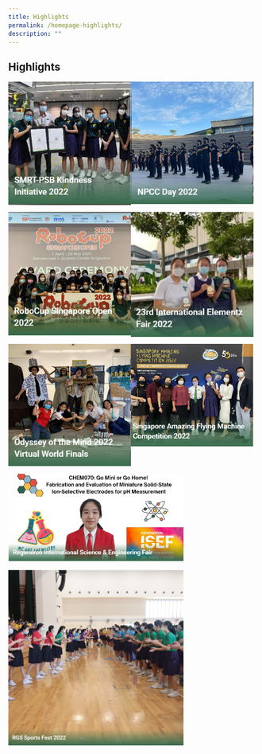 ```yaml
---
title: Highlights
permalink: /homepage-highlights/
description: ""
---
```

## Highlights

<p><a href="https://www.ezhishi.net/CKPSebook2022/">
<img style="width:49%" align=left src="/images/high1.jpg">
</a></p>

<p><a href="https://www.ezhishi.net/CKPSebook2022/">
<img style="width:49%" align=left src="/images/high2.jpg">
</a></p>
<br clear=left>

<p><a href="https://www.ezhishi.net/CKPSebook2022/">
<img style="width:49%" align=left src="/images/high3.jpg">
</a></p>

<p><a href="https://www.ezhishi.net/CKPSebook2022/">
<img style="width:49%" align=left src="/images/high4.jpg">
</a></p>
<br clear=left>

<p><a href="https://www.ezhishi.net/CKPSebook2022/">
<img style="width:49%" align=left src="/images/high5.jpg">
</a></p>

<p><a href="https://www.ezhishi.net/CKPSebook2022/">
<img style="width:49%" align=left src="/images/high6.jpg">
</a></p>
<br clear=left>

<p><a href="https://www.ezhishi.net/CKPSebook2022/">
<img style="width:70%" src="/images/high7.jpg">
</a></p>

<p><a href="https://www.ezhishi.net/CKPSebook2022/">
<img style="width:70%" src="/images/high8.jpg">
</a></p>